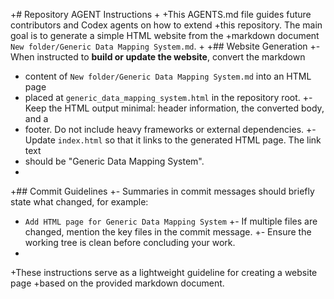 +# Repository AGENT Instructions
+
+This AGENTS.md file guides future contributors and Codex agents on how to extend
+this repository. The main goal is to generate a simple HTML website from the
+markdown document `New folder/Generic Data Mapping System.md`.
+
+## Website Generation
+- When instructed to **build or update the website**, convert the markdown
+  content of `New folder/Generic Data Mapping System.md` into an HTML page
+  placed at `generic_data_mapping_system.html` in the repository root.
+- Keep the HTML output minimal: header information, the converted body, and a
+  footer. Do not include heavy frameworks or external dependencies.
+- Update `index.html` so that it links to the generated HTML page. The link text
+  should be "Generic Data Mapping System".
+
+## Commit Guidelines
+- Summaries in commit messages should briefly state what changed, for example:
+  `Add HTML page for Generic Data Mapping System`
+- If multiple files are changed, mention the key files in the commit message.
+- Ensure the working tree is clean before concluding your work.
+
+These instructions serve as a lightweight guideline for creating a website page
+based on the provided markdown document.
